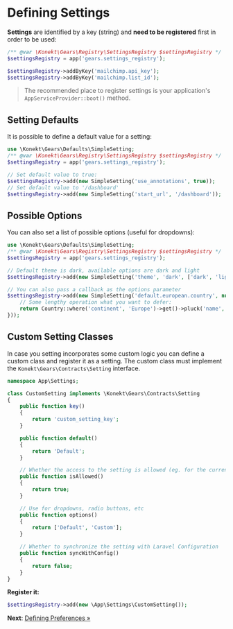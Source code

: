 # Defining Settings

**Settings** are identified by a key (string) and **need to be registered** first in order to be used:

```php
/** @var \Konekt\Gears\Registry\SettingsRegistry $settingsRegistry */
$settingsRegistry = app('gears.settings_registry');

$settingsRegistry->addByKey('mailchimp.api_key');
$settingsRegistry->addByKey('mailchimp.list_id');
```

> The recommended place to register settings is your application's `AppServiceProvider::boot()` method.

## Setting Defaults

It is possible to define a default value for a setting:

```php
use \Konekt\Gears\Defaults\SimpleSetting;
/** @var \Konekt\Gears\Registry\SettingsRegistry $settingsRegistry */
$settingsRegistry = app('gears.settings_registry');

// Set default value to true:
$settingsRegistry->add(new SimpleSetting('use_annotations', true));
// Set default value to '/dashboard'
$settingsRegistry->add(new SimpleSetting('start_url', '/dashboard'));
```

## Possible Options

You can also set a list of possible options (useful for dropdowns):

```php
use \Konekt\Gears\Defaults\SimpleSetting;
/** @var \Konekt\Gears\Registry\SettingsRegistry $settingsRegistry */
$settingsRegistry = app('gears.settings_registry');

// Default theme is dark, available options are dark and light
$settingsRegistry->add(new SimpleSetting('theme', 'dark', ['dark', 'light']));

// You can also pass a callback as the options parameter
$settingsRegistry->add(new SimpleSetting('default.european.country', null, function() {
    // Some lengthy operation what you want to defer:
    return Country::where('continent', 'Europe')->get()->pluck('name', 'id');
}));
```

## Custom Setting Classes

In case you setting incorporates some custom logic you can define a custom class and register it as
a setting. The custom class must implement the `Konekt\Gears\Contracts\Setting` interface.

```php
namespace App\Settings;

class CustomSetting implements \Konekt\Gears\Contracts\Setting
{
    public function key()
    {
        return 'custom_setting_key';
    }

    public function default()
    {
        return 'Default';
    }

    // Whether the access to the setting is allowed (eg. for the current user)
    public function isAllowed()
    {
        return true;
    }

    // Use for dropdowns, radio buttons, etc
    public function options()
    {
        return ['Default', 'Custom'];
    }

    // Whether to synchronize the setting with Laravel Configuration
    public function syncWithConfig()
    {
        return false;
    }
}
```

**Register it:**

```php
$settingsRegistry->add(new \App\Settings\CustomSetting());
```

**Next**: [Defining Preferences &raquo;](defining-preferences.md)
